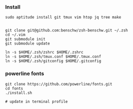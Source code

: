 ### Install

	sudo aptitude install git tmux vim htop jq tree make


	git clone git@github.com:benschw/zsh-benschw.git ~/.zsh
	cd ~/.vim
	git submodule init
	git submodule update

	ln -s $HOME/.zsh/zshrc $HOME/.zshrc
	ln -s $HOME/.zsh/tmux.conf $HOME/.tmux.conf
	ln -s $HOME/.zsh/gitconfig $HOME/.gitconfig

### powerline fonts

	git clone https://github.com/powerline/fonts.git
	cd fonts
	./install.sh

	# update in terminal profile

